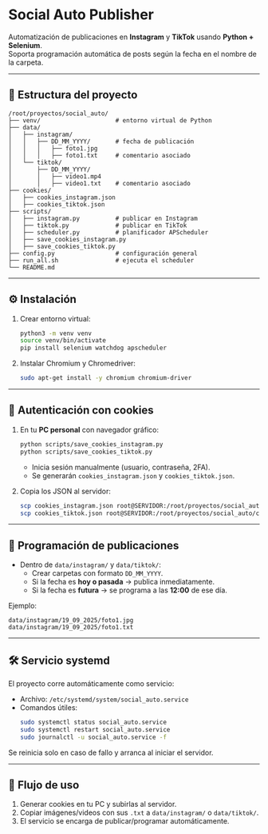 # Social Auto Publisher

Automatización de publicaciones en **Instagram** y **TikTok** usando **Python + Selenium**.  
Soporta programación automática de posts según la fecha en el nombre de la carpeta.

---

## 📂 Estructura del proyecto
```
/root/proyectos/social_auto/
├── venv/                     # entorno virtual de Python
├── data/
│   ├── instagram/
│   │   ├── DD_MM_YYYY/       # fecha de publicación
│   │   │   ├── foto1.jpg
│   │   │   ├── foto1.txt     # comentario asociado
│   └── tiktok/
│       ├── DD_MM_YYYY/
│       │   ├── video1.mp4
│       │   ├── video1.txt    # comentario asociado
├── cookies/
│   ├── cookies_instagram.json
│   ├── cookies_tiktok.json
├── scripts/
│   ├── instagram.py          # publicar en Instagram
│   ├── tiktok.py             # publicar en TikTok
│   ├── scheduler.py          # planificador APScheduler
│   ├── save_cookies_instagram.py
│   ├── save_cookies_tiktok.py
├── config.py                 # configuración general
├── run_all.sh                # ejecuta el scheduler
└── README.md
```

---

## ⚙️ Instalación

1. Crear entorno virtual:
   ```bash
   python3 -m venv venv
   source venv/bin/activate
   pip install selenium watchdog apscheduler
   ```

2. Instalar Chromium y Chromedriver:
   ```bash
   sudo apt-get install -y chromium chromium-driver
   ```

---

## 🔑 Autenticación con cookies

1. En tu **PC personal** con navegador gráfico:
   ```bash
   python scripts/save_cookies_instagram.py
   python scripts/save_cookies_tiktok.py
   ```
   - Inicia sesión manualmente (usuario, contraseña, 2FA).
   - Se generarán `cookies_instagram.json` y `cookies_tiktok.json`.

2. Copia los JSON al servidor:
   ```bash
   scp cookies_instagram.json root@SERVIDOR:/root/proyectos/social_auto/cookies/
   scp cookies_tiktok.json root@SERVIDOR:/root/proyectos/social_auto/cookies/
   ```

---

## 📅 Programación de publicaciones

- Dentro de `data/instagram/` y `data/tiktok/`:
  - Crear carpetas con formato `DD_MM_YYYY`.
  - Si la fecha es **hoy o pasada** → publica inmediatamente.
  - Si la fecha es **futura** → se programa a las **12:00** de ese día.

Ejemplo:
```
data/instagram/19_09_2025/foto1.jpg
data/instagram/19_09_2025/foto1.txt
```

---

## 🛠️ Servicio systemd

El proyecto corre automáticamente como servicio:

- Archivo: `/etc/systemd/system/social_auto.service`
- Comandos útiles:
  ```bash
  sudo systemctl status social_auto.service
  sudo systemctl restart social_auto.service
  sudo journalctl -u social_auto.service -f
  ```

Se reinicia solo en caso de fallo y arranca al iniciar el servidor.

---

## 🚀 Flujo de uso

1. Generar cookies en tu PC y subirlas al servidor.  
2. Copiar imágenes/videos con sus `.txt` a `data/instagram/` o `data/tiktok/`.  
3. El servicio se encarga de publicar/programar automáticamente.  
